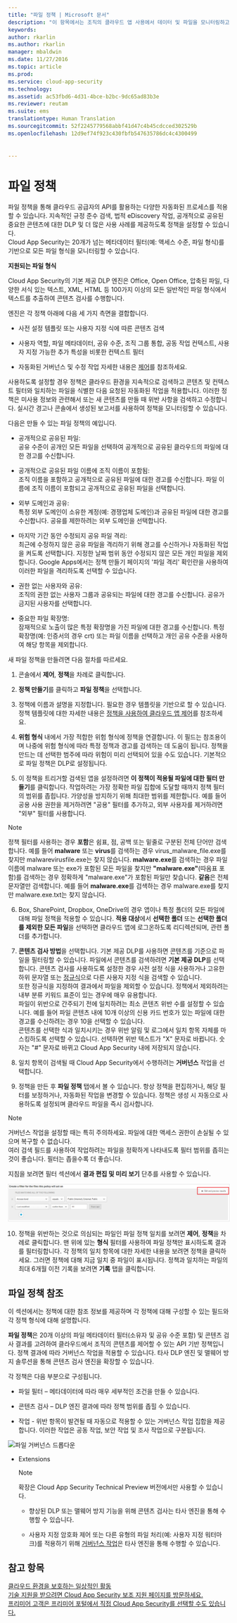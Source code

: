 ```yaml
---
title: "파일 정책 | Microsoft 문서"
description: "이 항목에서는 조직의 클라우드 앱 사용에서 데이터 및 파일을 모니터링하고 제어하는 데이터 정책을 설정하는 절차에 대해 설명합니다."
keywords: 
author: rkarlin
ms.author: rkarlin
manager: mbaldwin
ms.date: 11/27/2016
ms.topic: article
ms.prod: 
ms.service: cloud-app-security
ms.technology: 
ms.assetid: ac53fbd6-4d31-4bce-b2bc-9dc65ad83b3e
ms.reviewer: reutam
ms.suite: ems
translationtype: Human Translation
ms.sourcegitcommit: 52f2245779568abbf41d47c4b45cdcced302529b
ms.openlocfilehash: 12d9ef74f923c430fbfb547635786dc4c4300499


---
```


# <a name="file-policies"></a>파일 정책  
파일 정책을 통해 클라우드 공급자의 API를 활용하는 다양한 자동화된 프로세스를 적용할 수 있습니다. 지속적인 규정 준수 검색, 법적 eDiscovery 작업, 공개적으로 공유된 중요한 콘텐츠에 대한 DLP 및 더 많은 사용 사례를 제공하도록 정책을 설정할 수 있습니다.  
Cloud App Security는 20개가 넘는 메타데이터 필터(예: 액세스 수준, 파일 형식)를 기반으로 모든 파일 형식을 모니터링할 수 있습니다. 
 
**지원되는 파일 형식** 

Cloud App Security의 기본 제공 DLP 엔진은 Office, Open Office, 압축된 파일, 다양한 서식 있는 텍스트, XML, HTML 등 100가지 이상의 모든 일반적인 파일 형식에서 텍스트를 추출하여 콘텐츠 검사를 수행합니다.

엔진은 각 정책 아래에 다음 세 가지 측면을 결합합니다.  
  
-   사전 설정 템플릿 또는 사용자 지정 식에 따른 콘텐츠 검색  
  
-   사용자 역할, 파일 메타데이터, 공유 수준, 조직 그룹 통합, 공동 작업 컨텍스트, 사용자 지정 가능한 추가 특성을 비롯한 컨텍스트 필터  
  
-   자동화된 거버넌스 및 수정 작업 자세한 내용은 [제어](control.md)를 참조하세요.  
  
사용하도록 설정할 경우 정책은 클라우드 환경을 지속적으로 검색하고 콘텐츠 및 컨텍스트 필터와 일치하는 파일을 식별한 다음 요청된 자동화된 작업을 적용합니다. 이러한 정책은 미사용 정보와 관련해서 또는 새 콘텐츠를 만들 때 위반 사항을 검색하고 수정합니다. 실시간 경고나 콘솔에서 생성된 보고서를 사용하여 정책을 모니터링할 수 있습니다.  
  
다음은 만들 수 있는 파일 정책의 예입니다.  
  
-   공개적으로 공유된 파일:  
    공유 수준이 공개인 모든 파일을 선택하여 공개적으로 공유된 클라우드의 파일에 대한 경고를 수신합니다.  
  
-   공개적으로 공유된 파일 이름에 조직 이름이 포함됨:  
    조직 이름을 포함하고 공개적으로 공유된 파일에 대한 경고를 수신합니다. 파일 이름에 조직 이름이 포함되고 공개적으로 공유된 파일을 선택합니다.  
  
-   외부 도메인과 공유:  
    특정 외부 도메인이 소유한 계정(예: 경쟁업체 도메인)과 공유된 파일에 대한 경고를 수신합니다. 공유를 제한하려는 외부 도메인을 선택합니다.  
  
-   마지막 기간 동안 수정되지 공유 파일 격리:  
    최근에 수정하지 않은 공유 파일을 격리하기 위해 경고를 수신하거나 자동화된 작업을 켜도록 선택합니다. 지정한 날짜 범위 동안 수정되지 않은 모든 개인 파일을 제외합니다. Google Apps에서는 정책 만들기 페이지의 '파일 격리' 확인란을 사용하여 이러한 파일을 격리하도록 선택할 수 있습니다.  
  
-   권한 없는 사용자와 공유:  
    조직의 권한 없는 사용자 그룹과 공유되는 파일에 대한 경고를 수신합니다. 공유가 금지된 사용자를 선택합니다.  
  
-   중요한 파일 확장명:  
    잠재적으로 노출이 많은 특정 확장명을 가진 파일에 대한 경고를 수신합니다. 특정 확장명(예: 인증서의 경우 crt) 또는 파일 이름을 선택하고 개인 공유 수준을 사용하여 해당 항목을 제외합니다.  
  
새 파일 정책을 만들려면 다음 절차를 따르세요.  
  
1.  콘솔에서 **제어**, **정책**을 차례로 클릭합니다.  
  
2.  **정책 만들기**를 클릭하고 **파일 정책**을 선택합니다.  
  
3.  정책에 이름과 설명을 지정합니다. 필요한 경우 템플릿을 기반으로 할 수 있습니다. 정책 템플릿에 대한 자세한 내용은 [정책을 사용하여 클라우드 앱 제어](control-cloud-apps-with-policies.md)를 참조하세요.  
  
4.  **위험 형식** 내에서 가장 적합한 위험 형식에 정책을 연결합니다. 이 필드는 참조용이며 나중에 위험 형식에 따라 특정 정책과 경고를 검색하는 데 도움이 됩니다.  정책을 만드는 데 선택한 범주에 따라 위험이 미리 선택되어 있을 수도 있습니다. 기본적으로 파일 정책은 DLP로 설정됩니다.  
  
5.  이 정책을 트리거할 검색된 앱을 설정하려면 **이 정책이 적용될 파일에 대한 필터 만들기**를 클릭합니다. 작업하려는 가장 정확한 파일 집합에 도달할 때까지 정책 필터의 범위를 좁힙니다. 가양성을 방지하기 위해 최대한 범위를 제한합니다. 예를 들어 공용 사용 권한을 제거하려면 "공용" 필터를 추가하고, 외부 사용자를 제거하려면 "외부" 필터를 사용합니다.  
> [!NOTE] 
> 정책 필터를 사용하는 경우 **포함**은 쉼표, 점, 공백 또는 밑줄로 구분된 전체 단어만 검색합니다. 예를 들어 **malware** 또는 **virus**를 검색하는 경우 virus_malware_file.exe를 찾지만 malwarevirusfile.exe는 찾지 않습니다. **malware.exe**를 검색하는 경우 파일 이름에 malware 또는 exe가 포함된 모든 파일을 찾지만 **"malware.exe"**(따옴표 포함)를 검색하는 경우 정확하게 "malware.exe"가 포함된 파일만 찾습니다. **같음**은 전체 문자열만 검색합니다. 예를 들어 **malware.exe**를 검색하는 경우 malware.exe를 찾지만 malware.exe.txt는 찾지 않습니다.  
6.  Box, SharePoint, Dropbox, OneDrive의 경우 앱이나 특정 폴더의 모든 파일에 대해 파일 정책을 적용할 수 있습니다. **적용 대상**에서 **선택한 폴더** 또는 **선택한 폴더를 제외한 모든 파일**을 선택하면 클라우드 앱에 로그온하도록 리디렉션되며, 관련 폴더를 추가합니다.  
  
7.  **콘텐츠 검사 방법**을 선택합니다. 기본 제공 DLP를 사용하면 콘텐츠를 기준으로 파일을 필터링할 수 있습니다. 파일에서 콘텐츠를 검색하려면 **기본 제공 DLP**를 선택합니다. 콘텐츠 검사를 사용하도록 설정한 경우 사전 설정 식을 사용하거나 고유한 하위 문자열 또는 [정규식](working-with-the-regex-engine.md)으로 다른 사용자 지정 식을 검색할 수 있습니다.  
    또한 정규식을 지정하여 결과에서 파일을 제외할 수 있습니다. 정책에서 제외하려는 내부 분류 키워드 표준이 있는 경우에 매우 유용합니다.  
    파일이 위반으로 간주되기 전에 일치하려는 최소 콘텐츠 위반 수를 설정할 수 있습니다. 예를 들어 파일 콘텐츠 내에 10개 이상의 신용 카드 번호가 있는 파일에 대한 경고를 수신하려는 경우 10을 선택할 수 있습니다.  
    콘텐츠를 선택한 식과 일치시키는 경우 위반 알림 및 로그에서 일치 항목 자체를 마스킹하도록 선택할 수 있습니다. 선택하면 위반 텍스트가 "X" 문자로 바뀝니다. 숫자는 "#" 문자로 바뀌고 Cloud App Security 내에 저장되지 않습니다.  
  
8.  일치 항목이 검색될 때 Cloud App Security에서 수행하려는 **거버넌스** 작업을 선택합니다.  
  
9. 정책을 만든 후 **파일 정책** 탭에서 볼 수 있습니다. 항상 정책을 편집하거나, 해당 필터를 보정하거나, 자동화된 작업을 변경할 수 있습니다. 정책은 생성 시 자동으로 사용하도록 설정되며 클라우드 파일을 즉시 검사합니다.  
  
> [!NOTE]  
>  거버넌스 작업을 설정할 때는 특히 주의하세요. 파일에 대한 액세스 권한이 손실될 수 있으며 복구할 수 없습니다.  
> 여러 검색 필드를 사용하여 작업하려는 파일을 정확하게 나타내도록 필터 범위를 좁히는 것이 좋습니다. 필터는 좁을수록 더 좋습니다.  
>   
>  지침을 보려면 필터 섹션에서 **결과 편집 및 미리 보기** 단추를 사용할 수 있습니다.  
  
![파일 정책 편집 및 결과 미리 보기](./media/file-policy-edit-and-preview-results.png "file policy edit and preview results")  
  
10. 정책을 위반하는 것으로 의심되는 파일인 파일 정책 일치를 보려면 **제어**, **정책**을 차례로 클릭합니다. 맨 위에 있는 **형식** 필터를 사용하여 파일 정책만 표시하도록 결과를 필터링합니다. 각 정책의 일치 항목에 대한 자세한 내용을 보려면 정책을 클릭하세요. 그러면 정책에 대해 지금 일치 중 파일이 표시됩니다. 정책과 일치하는 파일의 최대 6개월 이전 기록을 보려면 **기록** 탭을 클릭합니다.     
  
## <a name="file-policy-reference"></a>파일 정책 참조  
이 섹션에서는 정책에 대한 참조 정보를 제공하며 각 정책에 대해 구성할 수 있는 필드와 각 정책 형식에 대해 설명합니다. 
  
**파일 정책**은 20개 이상의 파일 메타데이터 필터(소유자 및 공유 수준 포함) 및 콘텐츠 검사 결과를 고려하여 클라우드에서 조직의 콘텐츠를 제어할 수 있는 API 기반 정책입니다. 정책 결과에 따라 거버넌스 작업을 적용할 수 있습니다. 타사 DLP 엔진 및 맬웨어 방지 솔루션을 통해 콘텐츠 검사 엔진을 확장할 수 있습니다.  
  
각 정책은 다음 부분으로 구성됩니다.  
  
-   파일 필터 – 메타데이터에 따라 매우 세부적인 조건을 만들 수 있습니다.  
  
-   콘텐츠 검사 – DLP 엔진 결과에 따라 정책 범위를 좁힐 수 있습니다.  
  
-   작업 - 위반 항목이 발견될 때 자동으로 적용할 수 있는 거버넌스 작업 집합을 제공합니다.  이러한 작업은 공동 작업, 보안 작업 및 조사 작업으로 구분됩니다.

![파일 거버넌스 드롭다운](./media/file-governance-drop-down.png)
  
-   Extensions  
  
    > [!NOTE]  
    >  확장은 Cloud App Security Technical Preview 버전에서만 사용할 수 있습니다.  
  
    -  향상된 DLP 또는 맬웨어 방지 기능을 위해 콘텐츠 검사는 타사 엔진을 통해 수행할 수 있습니다.  
  
    -  사용자 지정 암호화 제어 또는 다른 유형의 파일 처리(예: 사용자 지정 워터마크)를 적용하기 위해 [거버넌스 작업](governance-actions.md)은 타사 엔진을 통해 수행할 수 있습니다.  
  
## <a name="see-also"></a>참고 항목  
[클라우드 환경을 보호하는 일상적인 활동](daily-activities-to-protect-your-cloud-environment.md)   
[기술 지원을 받으려면 Cloud App Security 보조 지원 페이지를 방문하세요.](http://support.microsoft.com/oas/default.aspx?prid=16031)   
[프리미어 고객은 프리미어 포털에서 직접 Cloud App Security를 선택할 수도 있습니다.](https://premier.microsoft.com/)  
  
  


<!--HONumber=Nov16_HO5-->


